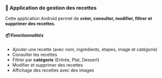 ### 🥗 Application de gestion des recettes
Cette application Android permet de **créer, consulter, modifier, filtrer et supprimer des recettes**.  

##### 📦 Fonctionnalités
- Ajouter une recette (avec nom, ingrédients, étapes, image et catégorie)
- Consulter les recettes
- Filtrer par **catégorie** (Entrée, Plat, Dessert)
- Modifier et supprimer des recettes
- Affichage des recettes avec des images

